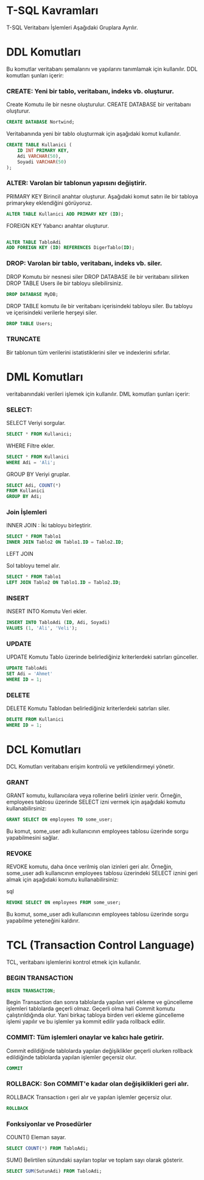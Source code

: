 

# T-SQL Kavramları


T-SQL Veritabanı İşlemleri Aşağıdaki Gruplara Ayrılır.

# DDL Komutları  

Bu komutlar veritabanı şemalarını ve yapılarını tanımlamak için kullanılır. DDL komutları şunları içerir:

### CREATE: Yeni bir tablo, veritabanı, indeks vb. oluşturur.

Create Komutu ile bir nesne oluşturulur. CREATE DATABASE bir veritabanı oluşturur.

```sql
CREATE DATABASE Nortwind;
```

Veritabanında yeni bir tablo oluşturmak için aşağıdaki komut kullanılır.

```sql
CREATE TABLE Kullanici (
    ID INT PRIMARY KEY,
    Adi VARCHAR(50),
    Soyadi VARCHAR(50)
);
```

### ALTER: Varolan bir tablonun yapısını değiştirir.

PRIMARY KEY  Birincil anahtar oluşturur. Aşağıdaki komut satırı ile bir tabloya primarykey eklendiğini görüyoruz.

```sql
ALTER TABLE Kullanici ADD PRIMARY KEY (ID);
```

FOREIGN KEY  Yabancı anahtar oluşturur.

```sql

ALTER TABLE TabloAdi
ADD FOREIGN KEY (ID) REFERENCES DigerTablo(ID);
```


### DROP: Varolan bir tablo, veritabanı, indeks vb. siler.

DROP Komutu bir nesnesi siler DROP DATABASE ile bir veritabanı silirken  DROP TABLE Users ile bir tabloyu silebilirsiniz.

```sql
DROP DATABASE MyDB;
```
DROP TABLE komutu ile bir veritabanı içerisindeki tabloyu siler. Bu tabloyu ve içerisindeki verilerle herşeyi siler.

```sql
DROP TABLE Users;
```

### TRUNCATE 

Bir tablonun tüm verilerini istatistiklerini siler ve indexlerini sıfırlar.


# DML Komutları 

veritabanındaki verileri işlemek için kullanılır. DML komutları şunları içerir:

### SELECT:

SELECT  Veriyi sorgular.

```sql
SELECT * FROM Kullanici;
```

WHERE Filtre ekler.

```sql
SELECT * FROM Kullanici
WHERE Adi = 'Ali';
```


GROUP BY Veriyi gruplar.


```sql
SELECT Adi, COUNT(*)
FROM Kullanici
GROUP BY Adi;
```

### Join İşlemleri

INNER JOIN : İki tabloyu birleştirir.

```sql
SELECT * FROM Tablo1
INNER JOIN Tablo2 ON Tablo1.ID = Tablo2.ID;
```


LEFT JOIN

Sol tabloyu temel alır.

```sql
SELECT * FROM Tablo1
LEFT JOIN Tablo2 ON Tablo1.ID = Tablo2.ID;
```


### INSERT

INSERT INTO  Komutu Veri ekler.

```sql
INSERT INTO TabloAdi (ID, Adi, Soyadi)
VALUES (1, 'Ali', 'Veli');
```


### UPDATE

UPDATE Komutu Tablo üzerinde belirlediğiniz kriterlerdeki satırları günceller.

```sql
UPDATE TabloAdi
SET Adi = 'Ahmet'
WHERE ID = 1;
```

### DELETE

DELETE Komutu Tablodan belirlediğiniz kriterlerdeki satırları siler.

```sql
DELETE FROM Kullanici
WHERE ID = 1;
```



# DCL Komutları 

DCL Komutları veritabanı erişim kontrolü ve yetkilendirmeyi yönetir.

### GRANT

GRANT komutu, kullanıcılara veya rollerine belirli izinler verir. Örneğin, employees tablosu üzerinde SELECT izni vermek için aşağıdaki komutu kullanabilirsiniz:

```sql
GRANT SELECT ON employees TO some_user;
```

Bu komut, some_user adlı kullanıcının employees tablosu üzerinde sorgu yapabilmesini sağlar.

### REVOKE

REVOKE komutu, daha önce verilmiş olan izinleri geri alır. Örneğin, some_user adlı kullanıcının employees tablosu üzerindeki SELECT iznini geri almak için aşağıdaki komutu kullanabilirsiniz:

sql
```sql
REVOKE SELECT ON employees FROM some_user;
```

Bu komut, some_user adlı kullanıcının employees tablosu üzerinde sorgu yapabilme yeteneğini kaldırır.



# TCL (Transaction Control Language) 

TCL, veritabanı işlemlerini kontrol etmek için kullanılır.
### BEGIN TRANSACTION
```sql
BEGIN TRANSACTION;
```

Begin Transaction dan sonra tablolarda yapılan veri ekleme ve güncelleme işlemleri tablolarda geçerli olmaz. Geçerli olma hali Commit komutu çalıştırıldığında olur.  Yani birkaç tabloya birden veri ekleme güncelleme işlemi yapılır ve bu işlemler ya kommit edilir yada rollback edilir. 



### COMMIT: Tüm işlemleri onaylar ve kalıcı hale getirir.

Commit edildiğinde tablolarda yapılan değişiklikler geçerli olurken rollback edildiğinde tablolarda yapılan işlemler geçersiz olur.

```sql
COMMIT
```

### ROLLBACK: Son COMMIT'e kadar olan değişiklikleri geri alır.

ROLLBACK  Transaction ı geri alır ve yapılan işlemler geçersiz olur.

```sql
ROLLBACK 
```
### Fonksiyonlar ve Prosedürler

COUNT()  Eleman sayar.

```sql
SELECT COUNT(*) FROM TabloAdi;
```


SUM()  Belirtilen sütundaki sayıları toplar ve toplam sayı olarak gösterir.

```sql
SELECT SUM(SutunAdi) FROM TabloAdi;
```